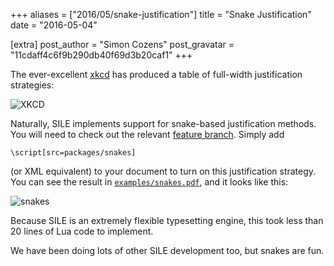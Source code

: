 +++
aliases = ["2016/05/snake-justification"]
title = "Snake Justification"
date = "2016-05-04"

[extra]
post_author = "Simon Cozens"
post_gravatar = "11cdaff4c6f9b290db40f69d3b20caf1"
+++

The ever-excellent [xkcd][] has produced a table of full-width justification strategies:

![XKCD](https://imgs.xkcd.com/comics/full_width_justification.png)

Naturally, SILE implements support for snake-based justification methods. You will need to check out the relevant [feature branch][]. Simply add

    \script[src=packages/snakes]

(or XML equivalent) to your document to turn on this justification strategy. You can see the result in [`examples/snakes.pdf`](https://github.com/sile-typesetter/sile/blob/snakes/examples/snakes.pdf), and it looks like this:

![snakes](/images/snakes.png)

Because SILE is an extremely flexible typesetting engine, this took less than 20 lines of Lua code to implement.

We have been doing lots of other SILE development too, but snakes are fun.

[xkcd]: https://xkcd.com/
[feature branch]: https://github.com/sile-typesetter/sile/tree/snakes
